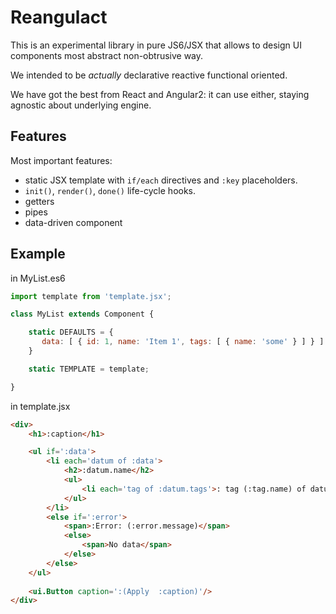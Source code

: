 # Reangulact

This is an experimental library in pure JS6/JSX that allows to design UI components most abstract non-obtrusive way.

We intended to be _actually_ declarative reactive functional oriented.

We have got the best from React and Angular2: it can use either, staying agnostic about underlying engine.

## Features

Most important features:
 - static JSX template with `if/each` directives and `:key` placeholders.
 - `init()`, `render()`, `done()` life-cycle hooks.
 - getters
 - pipes
 - data-driven component

## Example 

in MyList.es6

```javascript
import template from 'template.jsx';

class MyList extends Component {

    static DEFAULTS = {
       data: [ { id: 1, name: 'Item 1', tags: [ { name: 'some' } ] } ]
    }

    static TEMPLATE = template;

}

```

in template.jsx

```html
<div>
    <h1>:caption</h1>

    <ul if=':data'>
        <li each='datum of :data'>
            <h2>:datum.name</h2>
            <ul>
                <li each='tag of :datum.tags'>: tag (:tag.name) of datum (:datum.name)</li>
            </ul>
        </li>
        <else if=':error'>
            <span>:Error: (:error.message)</span>
            <else>
                <span>No data</span>
            </else>
        </else>
    </ul>
    
    <ui.Button caption=':(Apply  :caption)'/>
</div>
```
